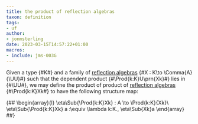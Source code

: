 ```yaml
---
title: the product of reflection algebras
taxon: definition
tags:
- uf
author:
- jonmsterling
date: 2023-03-15T14:57:22+01:00
macros:
- include: jms-003G
---
```


Given a type {#K#} and a family of [reflection algebras](jms-003O) {#X : K\to \Comma{A}{\UU}#} such that the dependent product {#\Prod{k:K}U\prn{Xk}#} lies in {#\UU#}, we may define the product of product of [reflection algebras](jms-003O) {#\Prod{k:K}Xk#} to have the following structure map:

{##
  \begin{array}{l}
    \eta\Sub{\Prod{k:K}Xk} : A \to \Prod{k:K}{Xk}\\
    \eta\Sub{\Prod{k:K}Xk} a :\equiv \lambda k:K.\, \eta\Sub{Xk}a
  \end{array}
##}
